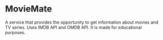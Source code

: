 # MovieMate
A service that provides the opportunity to get information about movies and TV series. Uses IMDB API and OMDB API. It is made for educational purposes.
